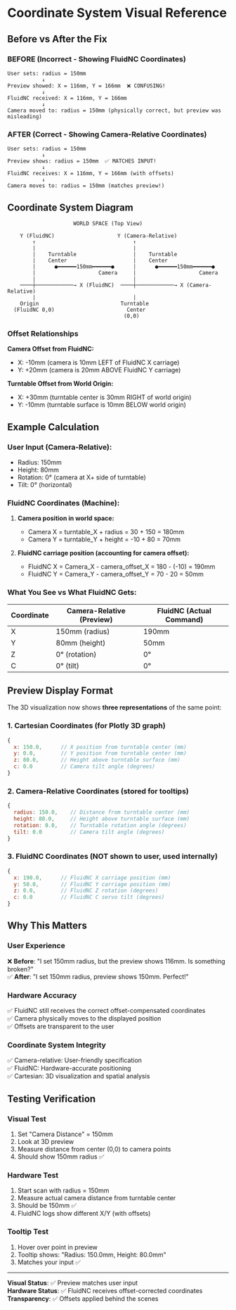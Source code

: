 # Coordinate System Visual Reference

## Before vs After the Fix

### BEFORE (Incorrect - Showing FluidNC Coordinates)
```
User sets: radius = 150mm
           ↓
Preview showed: X = 116mm, Y = 166mm  ❌ CONFUSING!
           ↓
FluidNC received: X = 116mm, Y = 166mm
           ↓
Camera moved to: radius = 150mm (physically correct, but preview was misleading)
```

### AFTER (Correct - Showing Camera-Relative Coordinates)
```
User sets: radius = 150mm
           ↓
Preview shows: radius = 150mm  ✅ MATCHES INPUT!
           ↓
FluidNC receives: X = 116mm, Y = 166mm (with offsets)
           ↓
Camera moves to: radius = 150mm (matches preview!)
```

## Coordinate System Diagram

```
                     WORLD SPACE (Top View)
                           
    Y (FluidNC)                    Y (Camera-Relative)
        ↑                               ↑
        |                               |
        |    Turntable                  |    Turntable
        |    Center                     |    Center
        |      ●━━━━━━150mm━━━━━━●      |      ●━━━━━━150mm━━━━━━●
        |                    Camera     |                    Camera
        |                               |
    ────┼────────────→ X (FluidNC)  ────┼────────────→ X (Camera-Relative)
        |                               |
    Origin                          Turntable
  (FluidNC 0,0)                       Center
                                     (0,0)
```

### Offset Relationships

**Camera Offset from FluidNC:**
- X: -10mm (camera is 10mm LEFT of FluidNC X carriage)
- Y: +20mm (camera is 20mm ABOVE FluidNC Y carriage)

**Turntable Offset from World Origin:**
- X: +30mm (turntable center is 30mm RIGHT of world origin)
- Y: -10mm (turntable surface is 10mm BELOW world origin)

## Example Calculation

### User Input (Camera-Relative):
- Radius: 150mm
- Height: 80mm
- Rotation: 0° (camera at X+ side of turntable)
- Tilt: 0° (horizontal)

### FluidNC Coordinates (Machine):
1. **Camera position in world space:**
   - Camera X = turntable_X + radius = 30 + 150 = 180mm
   - Camera Y = turntable_Y + height = -10 + 80 = 70mm

2. **FluidNC carriage position (accounting for camera offset):**
   - FluidNC X = Camera_X - camera_offset_X = 180 - (-10) = 190mm
   - FluidNC Y = Camera_Y - camera_offset_Y = 70 - 20 = 50mm

### What You See vs What FluidNC Gets:

| Coordinate | Camera-Relative (Preview) | FluidNC (Actual Command) |
|------------|---------------------------|-------------------------|
| X          | 150mm (radius)            | 190mm                   |
| Y          | 80mm (height)             | 50mm                    |
| Z          | 0° (rotation)             | 0°                      |
| C          | 0° (tilt)                 | 0°                      |

## Preview Display Format

The 3D visualization now shows **three representations** of the same point:

### 1. Cartesian Coordinates (for Plotly 3D graph)
```javascript
{
  x: 150.0,      // X position from turntable center (mm)
  y: 0.0,        // Y position from turntable center (mm)
  z: 80.0,       // Height above turntable surface (mm)
  c: 0.0         // Camera tilt angle (degrees)
}
```

### 2. Camera-Relative Coordinates (stored for tooltips)
```javascript
{
  radius: 150.0,    // Distance from turntable center (mm)
  height: 80.0,     // Height above turntable surface (mm)
  rotation: 0.0,    // Turntable rotation angle (degrees)
  tilt: 0.0         // Camera tilt angle (degrees)
}
```

### 3. FluidNC Coordinates (NOT shown to user, used internally)
```javascript
{
  x: 190.0,      // FluidNC X carriage position (mm)
  y: 50.0,       // FluidNC Y carriage position (mm)
  z: 0.0,        // FluidNC Z rotation (degrees)
  c: 0.0         // FluidNC C servo tilt (degrees)
}
```

## Why This Matters

### User Experience
❌ **Before**: "I set 150mm radius, but the preview shows 116mm. Is something broken?"  
✅ **After**: "I set 150mm radius, preview shows 150mm. Perfect!"

### Hardware Accuracy
✅ FluidNC still receives the correct offset-compensated coordinates  
✅ Camera physically moves to the displayed position  
✅ Offsets are transparent to the user

### Coordinate System Integrity
✅ Camera-relative: User-friendly specification  
✅ FluidNC: Hardware-accurate positioning  
✅ Cartesian: 3D visualization and spatial analysis

## Testing Verification

### Visual Test
1. Set "Camera Distance" = 150mm
2. Look at 3D preview
3. Measure distance from center (0,0) to camera points
4. Should show 150mm radius ✅

### Hardware Test  
1. Start scan with radius = 150mm
2. Measure actual camera distance from turntable center
3. Should be 150mm ✅
4. FluidNC logs show different X/Y (with offsets)

### Tooltip Test
1. Hover over point in preview
2. Tooltip shows: "Radius: 150.0mm, Height: 80.0mm"
3. Matches your input ✅

---

**Visual Status**: ✅ Preview matches user input  
**Hardware Status**: ✅ FluidNC receives offset-corrected coordinates  
**Transparency**: ✅ Offsets applied behind the scenes
